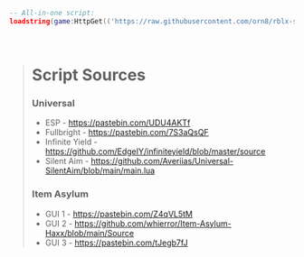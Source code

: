```lua
-- All-in-one script:
loadstring(game:HttpGet(('https://raw.githubusercontent.com/orn8/rblx-scripts/main/main.lua')))()
```
<br/>

<blockquote>

# Script Sources

### Universal

* ESP - https://pastebin.com/UDU4AKTf
* Fullbright - https://pastebin.com/7S3aQsQF
* Infinite Yield - https://github.com/EdgeIY/infiniteyield/blob/master/source
* Silent Aim - https://github.com/Averiias/Universal-SilentAim/blob/main/main.lua

### Item Asylum

* GUI 1 - https://pastebin.com/Z4qVL5tM
* GUI 2 - https://github.com/whierror/Item-Asylum-Haxx/blob/main/Source
* GUI 3 - https://pastebin.com/tJegb7fJ

</blockquote>
